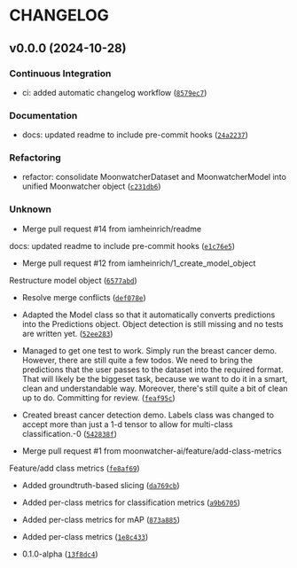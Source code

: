 # CHANGELOG


## v0.0.0 (2024-10-28)

### Continuous Integration

* ci: added automatic changelog workflow ([`8579ec7`](https://github.com/iamheinrich/doleus/commit/8579ec70826e268a16a435eebc2e426b6060b26e))

### Documentation

* docs: updated readme to include pre-commit hooks ([`24a2237`](https://github.com/iamheinrich/doleus/commit/24a2237c794cd0d6e4ba532e36c99e25d2814626))

### Refactoring

* refactor: consolidate MoonwatcherDataset and MoonwatcherModel into unified Moonwatcher object ([`c231db6`](https://github.com/iamheinrich/doleus/commit/c231db6a26d5644b54a0d18b36fc8d2849704cfa))

### Unknown

* Merge pull request #14 from iamheinrich/readme

docs: updated readme to include pre-commit hooks ([`e1c76e5`](https://github.com/iamheinrich/doleus/commit/e1c76e50a048c64849ec78e523be9c5c3ed4c123))

* Merge pull request #12 from iamheinrich/1_create_model_object

Restructure model object ([`6577abd`](https://github.com/iamheinrich/doleus/commit/6577abd6f949b3ea9d56bccdcf69c596fbf61b28))

* Resolve merge conflicts ([`def078e`](https://github.com/iamheinrich/doleus/commit/def078e88eecf2000d872306e0111130ad45fe87))

* Adapted the Model class so that it automatically converts predictions into the Predictions object. Object detection is still missing and no tests are written yet. ([`52ee283`](https://github.com/iamheinrich/doleus/commit/52ee283527b9fd9058b27fa7357171e5a8694fc4))

* Managed to get one test to work. Simply run the breast cancer demo. However, there are still quite a few todos. We need to bring the predictions that the user passes to the dataset into the required format. That will likely be the biggeset task, because we want to do it in a smart, clean and understandable way. Moreover, there's still quite a bit of clean up to do. Committing for review. ([`feaf95c`](https://github.com/iamheinrich/doleus/commit/feaf95c568e7434e5f28b32049477dd2b3b464ee))

* Created breast cancer detection demo. Labels class was changed to accept more than just a 1-d tensor to allow for multi-class classification.-0 ([`542838f`](https://github.com/iamheinrich/doleus/commit/542838f4e8e04a0eeed78d087d12167564ad820b))

* Merge pull request #1 from moonwatcher-ai/feature/add-class-metrics

Feature/add class metrics ([`fe8af69`](https://github.com/iamheinrich/doleus/commit/fe8af69cabecfdbbbf4277e073ae0f84a6bb7259))

* Added groundtruth-based slicing ([`da769cb`](https://github.com/iamheinrich/doleus/commit/da769cbc574db08af04ae827bf618e1f6fc0d871))

* Added per-class metrics for classification metrics ([`a9b6705`](https://github.com/iamheinrich/doleus/commit/a9b670596f064e5a171d3e5c325c529583dfb85f))

* Added per-class metrics for mAP ([`873a885`](https://github.com/iamheinrich/doleus/commit/873a8850209b3ebc176efe3f43a4aeca9630178c))

* Added per-class metrics ([`1e8c433`](https://github.com/iamheinrich/doleus/commit/1e8c43359297beefa9c4c0cdec5eda292655bcf8))

* 0.1.0-alpha ([`13f8dc4`](https://github.com/iamheinrich/doleus/commit/13f8dc4a73df92cb9e1da34092f46e597f5affc4))

